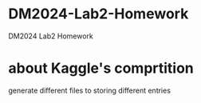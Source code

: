 # DM2024-Lab2-Homework
DM2024 Lab2 Homework


# about Kaggle's comprtition

generate different files to storing different entries
